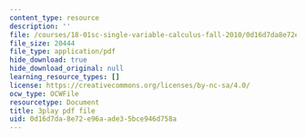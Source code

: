 ```yaml
---
content_type: resource
description: ''
file: /courses/18-01sc-single-variable-calculus-fall-2010/0d16d7da8e72e96aade35bce946d758a_Bk5y6Elcy_Q.pdf
file_size: 20444
file_type: application/pdf
hide_download: true
hide_download_original: null
learning_resource_types: []
license: https://creativecommons.org/licenses/by-nc-sa/4.0/
ocw_type: OCWFile
resourcetype: Document
title: 3play pdf file
uid: 0d16d7da-8e72-e96a-ade3-5bce946d758a
---
```

